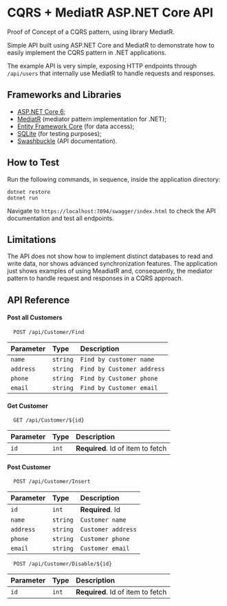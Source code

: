 # CQRS + MediatR ASP.NET Core API

Proof of Concept of a CQRS pattern, using library MediatR.

Simple API built using ASP.NET Core and MediatR to demonstrate how to easily implement the CQRS pattern in .NET applications.

The example API is very simple, exposing HTTP endpoints through `/api/users` that internally use MediatR to handle requests and responses.

## Frameworks and Libraries
- [ASP.NET Core 6](https://learn.microsoft.com/en-us/aspnet/core/release-notes/aspnetcore-6.0);
- [MediatR](https://github.com/jbogard/MediatR) (mediator pattern implementation for .NET);
- [Entity Framework Core](https://docs.microsoft.com/en-us/ef/core/) (for data access);
- [SQLite](https://www.sqlite.org/about.html) (for testing purposes);
- [Swashbuckle](https://github.com/domaindrivendev/Swashbuckle) (API documentation).

## How to Test

Run the following commands, in sequence, inside the application directory:

```
dotnet restore
dotnet run
```

Navigate to `https://localhost:7094/swagger/index.html` to check the API documentation and test all endpoints.

## Limitations

The API does not show how to implement distinct databases to read and write data, nor shows advanced synchronization features. The application just shows examples of using MeadiatR and, consequently, the mediator pattern to handle request and responses in a CQRS approach.

## API Reference

#### Post all Customers

```http
  POST /api/Customer/Find
```

| Parameter | Type     | Description                |
| :-------- | :------- | :------------------------- |
| `name`    | `string` | `Find by customer name`    |
| `address` | `string` | `Find by Customer address` |
| `phone`   | `string` | `Find by Customer phone`   |
| `email`   | `string` | `Find by Customer email`   |

#### Get Customer

```http
  GET /api/Customer/${id}
```

| Parameter | Type     | Description                       |
| :-------- | :------- | :-------------------------------- |
| `id`      | `int`    | **Required**. Id of item to fetch |


#### Post Customer

```http
  POST /api/Customer/Insert
```

| Parameter | Type     | Description                |
| :-------- | :------- | :------------------------- |
| `id`      | `int`    | **Required**. Id           |
| `name`    | `string` | `Customer name`            |
| `address` | `string` | `Customer address`         |
| `phone`   | `string` | `Customer phone`           |
| `email`   | `string` | `Customer email`           |

```http
  POST /api/Customer/Disable/${id}
```

| Parameter | Type     | Description                       |
| :-------- | :------- | :-------------------------        |
| `id`      | `int`    | **Required**. Id of item to fetch |
